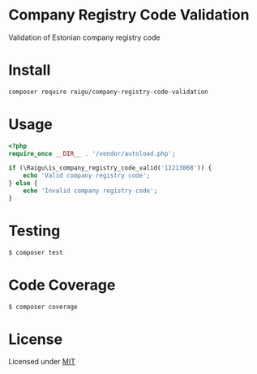 # Company Registry Code Validation

Validation of Estonian company registry code

# Install 

````bash
composer require raigu/company-registry-code-validation
````

# Usage 

```php
<?php
require_once __DIR__ . '/vendor/autoload.php';

if (\Raigu\is_company_registry_code_valid('12213008')) {
    echo 'Valid company registry code';
} else {
    echo 'Invalid company registry code';
}
```

# Testing

```bash
$ composer test
```

# Code Coverage

```bash
$ composer coverage
```

# License

Licensed under [MIT](LICENSE)

